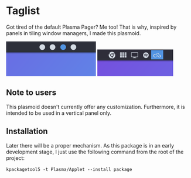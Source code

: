 # Taglist
Got tired of the default Plasma Pager? Me too! That is why, inspired by panels
in tiling window managers, I made this plasmoid.

![Screenshot](Screenshots/Screenshot.png)
![Screenshot](Screenshots/Screenshot1.png)


## Note to users
This plasmoid doesn't currently offer any customization. Furthermore, it
is intended to be used in a vertical panel only.

## Installation
Later there will be a proper mechanism. As this package is in an early development
stage, I just use the following command from the root of the project:
```
kpackagetool5 -t Plasma/Applet --install package
```
